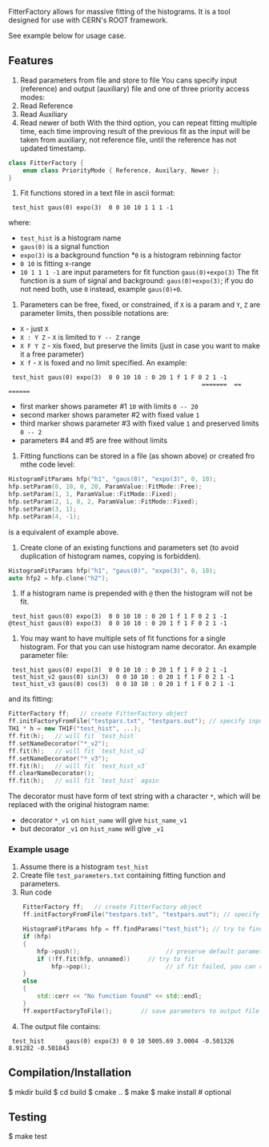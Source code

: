 FitterFactory allows for massive fitting of the histograms. It is a tool designed for use with CERN's ROOT framework.

See example below for usage case.

## Features
1. Read parameters from file and store to file
You cans specify input (reference) and output (auxiliary) file and one of three priority access modes:
 1. Read Reference
 2. Read Auxiliary
 3. Read newer of both
With the third option, you can repeat fitting multiple time, each time improving result of the previous fit as the input will be taken from auxiliary, not reference file, until the reference has not updated timestamp.
```c++
class FitterFactory {
    enum class PriorityMode { Reference, Auxilary, Newer };
}
```
1. Fit functions stored in a text file in ascii format:
```text
 test_hist gaus(0) expo(3)  0 0 10 10 1 1 1 -1
```
where:
 * `test_hist` is a histogram name
 * `gaus(0)` is a signal function
 * `expo(3)` is a background function
 *`0` is a histogram rebinning factor
 * `0 10` is fitting x-range
 * `10 1 1 1 -1` are input parameters for fit function `gaus(0)+expo(3)`
The fit function is a sum of signal and background: `gaus(0)+expo(3)`; if you do not need both, use `0` instead, example `gaus(0)+0`.

1. Parameters can be free, fixed, or constrained, if `X` is a param and `Y`, `Z` are parameter limits, then possible notations are:
  * `X` - just `X`
  * `X : Y Z` - `X` is limited to `Y -- Z` range
  * `X F Y Z` - `X`is fixed, but preserve the limits (just in case you want to make it a free parameter)
  * `X f` - `X` is foxed and no limit specified.
An example:
```text
 test_hist gaus(0) expo(3)  0 0 10 10 : 0 20 1 f 1 F 0 2 1 -1
                                                      =======  == ======
```
  * first marker shows parameter #1 `10` with limits `0 -- 20`
  * second marker shows parameter #2 with fixed value `1`
  * third marker shows parameter #3 with fixed value `1` and preserved limits `0 -- 2`
  * parameters #4 and #5 are free without limits

1. Fitting functions can be stored in a file (as shown above) or created fro mthe code level:
```c++
HistogramFitParams hfp("h1", "gaus(0)", "expo(3)", 0, 10);
hfp.setParam(0, 10, 0, 20, ParamValue::FitMode::Free);
hfp.setParam(1, 1, ParamValue::FitMode::Fixed);
hfp.setParam(2, 1, 0, 2, ParamValue::FitMode::Fixed);
hfp.setParam(3, 1);
hfp.setParam(4, -1);
```
is a equivalent of example above.

1. Create clone of an existing functions and parameters set (to avoid duplication of histogram names, copying is forbidden).
```c++
HistogramFitParams hfp("h1", "gaus(0)", "expo(3)", 0, 10);
auto hfp2 = hfp.clone("h2");
```

1. If a histogram name is prepended with `@` then the histogram will not be fit.
```text
 test_hist gaus(0) expo(3)  0 0 10 10 : 0 20 1 f 1 F 0 2 1 -1
@test_hist gaus(0) expo(3)  0 0 10 10 : 0 20 1 f 1 F 0 2 1 -1
```

1. You may want to have multiple sets of fit functions for a single histogram. For that you can use histogram name decorator. An example parameter file:
```text
 test_hist gaus(0) expo(3)  0 0 10 10 : 0 20 1 f 1 F 0 2 1 -1
 test_hist_v2 gaus(0) sin(3)  0 0 10 10 : 0 20 1 f 1 F 0 2 1 -1
 test_hist_v3 gaus(0) cos(3)  0 0 10 10 : 0 20 1 f 1 F 0 2 1 -1
```
and its fitting:
```c++
FitterFactory ff;	// create FitterFactory object
ff.initFactoryFromFile("testpars.txt", "testpars.out"); // specify input file and output file
TH1 * h = new TH1F("test_hist", ...);
ff.fit(h);   // will fit `test_hist`
ff.setNameDecorator("*_v2");
ff.fit(h);   // will fit `test_hist_v2`
ff.setNameDecorator("*_v3");
ff.fit(h);   // will fit `test_hist_v3`
ff.clearNameDecorator();
ff.fit(h);   // will fit `test_hist` again
```
The decorator must have form of text string with a character `*`, which will be replaced with the original histogram name:
  * decorator `*_v1` on `hist_name` will give `hist_name_v1`
  * but decorator `_v1` on `hist_name` will give `_v1`

### Example usage

1. Assume there is a histogram `test_hist`
2. Create file `test_parameters.txt` containing fitting function and parameters.
3. Run code
```c++
    FitterFactory ff;	// create FitterFactory object
    ff.initFactoryFromFile("testpars.txt", "testpars.out"); // specify input file and output file

    HistogramFitParams hfp = ff.findParams("test_hist"); // try to find parameters for histogram `test_hist`
    if (hfp)
    {
        hfp->push();                        // preserve default parameters, just in case, optional
        if (!ff.fit(hfp, unnamed))     // try to fit
            hfp->pop();                     // if fit failed, you can restore previous parameters
    }
    else
    {
        std::cerr << "No function found" << std::endl;
    }
    ff.exportFactoryToFile();        // save parameters to output file
```
4. The output file contains:
```text
 test_hist      gaus(0) expo(3) 0 0 10 5005.69 3.0004 -0.501326 8.91282 -0.501843
```

## Compilation/Installation

$ mkdir build
$ cd build
$ cmake ..
$ make
$ make install # optional

## Testing

$ make test
